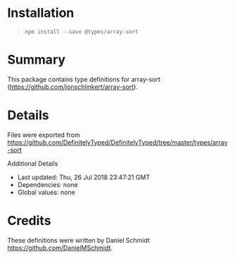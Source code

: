 # Installation
> `npm install --save @types/array-sort`

# Summary
This package contains type definitions for array-sort (https://github.com/jonschlinkert/array-sort).

# Details
Files were exported from https://github.com/DefinitelyTyped/DefinitelyTyped/tree/master/types/array-sort

Additional Details
 * Last updated: Thu, 26 Jul 2018 23:47:21 GMT
 * Dependencies: none
 * Global values: none

# Credits
These definitions were written by Daniel Schmidt <https://github.com/DanielMSchmidt>.
